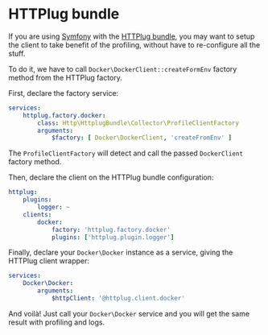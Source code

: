 # HTTPlug bundle

If you are using [Symfony](http://symfony.com/)
with the [HTTPlug bundle](http://docs.php-http.org/en/latest/integrations/symfony-bundle.html),
you may want to setup the client to take benefit of the profiling, without have to re-configure all the stuff.

To do it, we have to call `Docker\DockerClient::createFormEnv` factory method from the HTTPlug factory.

First, declare the factory service:

```yaml
services:
    httplug.factory.docker:
        class: Http\HttplugBundle\Collector\ProfileClientFactory
        arguments:
            $factory: [ Docker\DockerClient, 'createFromEnv' ]
```

The `ProfileClientFactory` will detect and call the passed `DockerClient` factory method.

Then, declare the client on the HTTPlug bundle configuration:

```yaml
httplug:
    plugins:
        logger: ~
    clients:
        docker:
            factory: 'httplug.factory.docker'
            plugins: ['httplug.plugin.logger']
```

Finally, declare your `Docker\Docker` instance as a service, giving the HTTPlug client wrapper:

```yaml
services:
    Docker\Docker:
        arguments:
            $httpClient: '@httplug.client.docker'
```

And voilà! Just call your `Docker\Docker` service and you will get the same result with profiling and logs.
